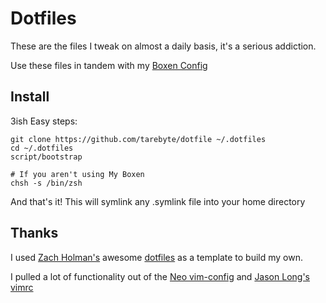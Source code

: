 # Dotfiles

These are the files I tweak on almost a daily basis, it's a serious addiction.

Use these files in tandem with my [Boxen Config](https://github.com/tarebyte/my-boxen)

## Install
3ish Easy steps:

```
git clone https://github.com/tarebyte/dotfile ~/.dotfiles
cd ~/.dotfiles
script/bootstrap

# If you aren't using My Boxen
chsh -s /bin/zsh
```

And that's it! This will symlink any .symlink file into your home directory

## Thanks

I used [Zach Holman's](http://zachholman.com/) awesome [dotfiles](https://github.com/holman/dotfiles)
as a template to build my own.

I pulled a lot of functionality out of the [Neo vim-config](https://github.com/neo/vim-config)
and [Jason Long's](http://www.jasonlong.me/) [vimrc](https://github.com/jasonlong/dotfiles/blob/master/vimrc)
